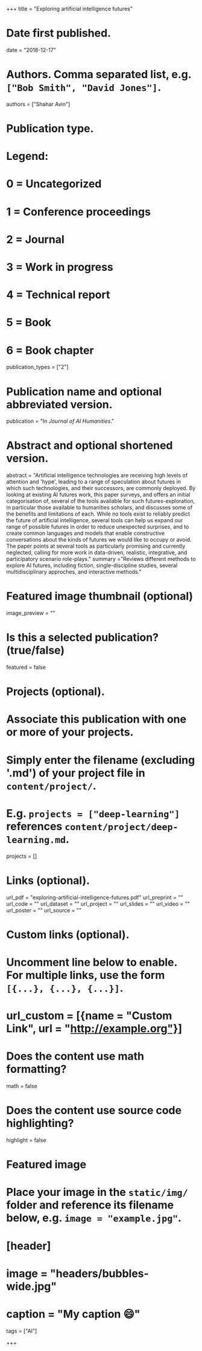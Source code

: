 +++
title = "Exploring artificial intelligence futures"

# Date first published.
date = "2018-12-17"

# Authors. Comma separated list, e.g. `["Bob Smith", "David Jones"]`.
authors = ["Shahar Avin"]

# Publication type.
# Legend:
# 0 = Uncategorized
# 1 = Conference proceedings
# 2 = Journal
# 3 = Work in progress
# 4 = Technical report
# 5 = Book
# 6 = Book chapter
publication_types = ["2"]

# Publication name and optional abbreviated version.
publication = "In *Journal of AI Humanities*."

# Abstract and optional shortened version.
abstract = "Artificial intelligence technologies are receiving high levels of attention and 'hype', leading to a range of speculation about futures in which such technologies, and their successors, are commonly deployed. By looking at existing AI futures work, this paper surveys, and offers an initial categorisation of, several of the tools available for such futures-exploration, in particular those available to humanities scholars, and discusses some of the benefits and limitations of each. While no tools exist to reliably predict the future of artificial intelligence, several tools can help us expand our range of possible futures in order to reduce unexpected surprises, and to create common languages and models that enable constructive conversations about the kinds of futures we would like to occupy or avoid. The paper points at several tools as particularly promising and currently neglected, calling for more work in data-driven, realistic, integrative, and participatory scenario role-plays."
summary ="Reviews different methods to explore AI futures, including fiction, single-discipline studies, several multidisciplinary approches, and interactive methods."

# Featured image thumbnail (optional)
image_preview = ""

# Is this a selected publication? (true/false)
featured = false

# Projects (optional).
#   Associate this publication with one or more of your projects.
#   Simply enter the filename (excluding '.md') of your project file in `content/project/`.
#   E.g. `projects = ["deep-learning"]` references `content/project/deep-learning.md`.
projects = []

# Links (optional).
url_pdf = "exploring-artificial-intelligence-futures.pdf"
url_preprint = ""
url_code = ""
url_dataset = ""
url_project = ""
url_slides = ""
url_video = ""
url_poster = ""
url_source = ""

# Custom links (optional).
#   Uncomment line below to enable. For multiple links, use the form `[{...}, {...}, {...}]`.
# url_custom = [{name = "Custom Link", url = "http://example.org"}]

# Does the content use math formatting?
math = false

# Does the content use source code highlighting?
highlight = false

# Featured image
# Place your image in the `static/img/` folder and reference its filename below, e.g. `image = "example.jpg"`.
# [header]
# image = "headers/bubbles-wide.jpg"
# caption = "My caption 😄"

tags = ["AI"]

+++
